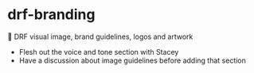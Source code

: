# drf-branding
🎨 DRF visual image, brand guidelines, logos and artwork 

- Flesh out the voice and tone section with Stacey
- Have a discussion about image guidelines before adding that section